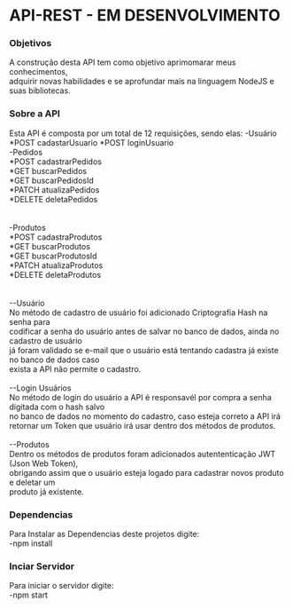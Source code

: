 # API-REST - EM DESENVOLVIMENTO 

### Objetivos
A construção desta API tem como objetivo aprimomarar meus conhecimentos,<br>
adquirir novas habilidades e se aprofundar mais na linguagem NodeJS e<br>
suas bibliotecas. 

### Sobre a API
Esta API é composta por um total de 12 requisições, sendo elas:
-Usuário
*POST cadastarUsuario
*POST loginUsuario
<br>
-Pedidos<br>
*POST cadastrarPedidos<br>
*GET buscarPedidos<br>
*GET buscarPedidosId<br>
*PATCH atualizaPedidos<br>
*DELETE deletaPedidos<br>
<br><br>
-Produtos<br>
*POST cadastraProdutos<br>
*GET buscarProdutos<br>
*GET buscarProdutosId<br>
*PATCH atualizaProdutos<br>
*DELETE deletaProdutos<br>
<br><br>
--Usuário<br>
No método de cadastro de usuário foi adicionado Criptografia Hash na senha para <br>
codificar a senha do usuário antes de salvar no banco de dados, ainda no cadastro de usuário <br>
já foram validado se e-mail que o usuário está tentando cadastra já existe no banco de dados caso <br>
exista a API não permite o cadastro.<br><br>
--Login Usuários<br>
No método de login do usuário a API é responsavél por compra a senha digitada com o hash salvo <br>
no banco de dados no momento do cadastro, caso esteja correto a API irá retornar um Token que usuário irá usar dentro
dos métodos de produtos.
<br><br>
--Produtos<br>
Dentro os métodos de produtos foram adicionados autententicação JWT (Json Web Token),<br>
obrigando assim que o usuário esteja logado para cadastrar novos produto e deletar um <br>
produto já existente.
### Dependencias 
Para Instalar as Dependencias deste projetos digite:<br>
-npm install

### Inciar Servidor 
Para iniciar o servidor digite:<br>
-npm start
